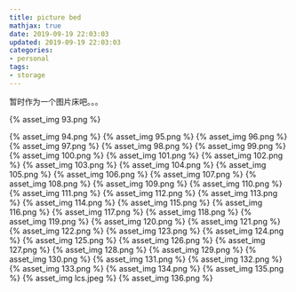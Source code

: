 ```yaml
---
title: picture bed
mathjax: true
date: 2019-09-19 22:03:03
updated: 2019-09-19 22:03:03
categories:
- personal
tags:
- storage
---
```


暂时作为一个图片床吧。。。

<!--more-->

{% asset_img 93.png %}

{% asset_img 94.png %}
{% asset_img 95.png %}
{% asset_img 96.png %}
{% asset_img 97.png %}
{% asset_img 98.png %}
{% asset_img 99.png %}
{% asset_img 100.png %}
{% asset_img 101.png %}
{% asset_img 102.png %}
{% asset_img 103.png %}
{% asset_img 104.png %}
{% asset_img 105.png %}
{% asset_img 106.png %}
{% asset_img 107.png %}
{% asset_img 108.png %}
{% asset_img 109.png %}
{% asset_img 110.png %}
{% asset_img 111.png %}
{% asset_img 112.png %}
{% asset_img 113.png %}
{% asset_img 114.png %}
{% asset_img 115.png %}
{% asset_img 116.png %}
{% asset_img 117.png %}
{% asset_img 118.png %}
{% asset_img 119.png %}
{% asset_img 120.png %}
{% asset_img 121.png %}
{% asset_img 122.png %}
{% asset_img 123.png %}
{% asset_img 124.png %}
{% asset_img 125.png %}
{% asset_img 126.png %}
{% asset_img 127.png %}
{% asset_img 128.png %}
{% asset_img 129.png %}
{% asset_img 130.png %}
{% asset_img 131.png %}
{% asset_img 132.png %}
{% asset_img 133.png %}
{% asset_img 134.png %}
{% asset_img 135.png %}
{% asset_img lcs.jpeg %}
{% asset_img 136.png %}

